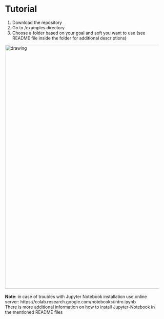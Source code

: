 # Tutorial

1. Download the repository
2. Go to /examples directory
3. Choose a folder based on your goal and soft you want to use (see README file inside the folder for additional descriptions)

<img src="../images/picture_tutorial.png" alt="drawing" width="800"/>
<br/>
<br/>
<strong>Note:</strong>
in case of troubles with Jupyter Notebook installation use online server:
https://colab.research.google.com/notebooks/intro.ipynb <br/>
There is more additional information on how to install Jupyter-Notebook in the mentioned README files
